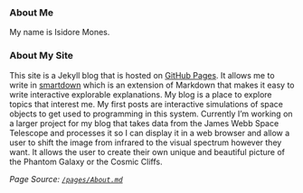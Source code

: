 ### About Me

My name is Isidore Mones.


### About My Site

 This site is a Jekyll blog that is hosted on [GitHub Pages](https://pages.github.com). It allows me to write in [smartdown](https://smartdown.site/#gallery/Home.md) which is an extension of Markdown that makes it easy to write interactive explorable explanations. My blog is a place to explore topics that interest me. My first posts are interactive simulations of space objects to get used to programming in this system. Currently I’m working on a larger project for my blog that takes data from the James Webb Space Telescope and processes it so I can display it in a web browser and allow a user to shift the image from infrared to the visual spectrum however they want. It allows the user to create their own unique and beautiful picture of the Phantom Galaxy or the Cosmic Cliffs.  


*Page Source: [`/pages/About.md`](/pages/About.md#-blank)*

